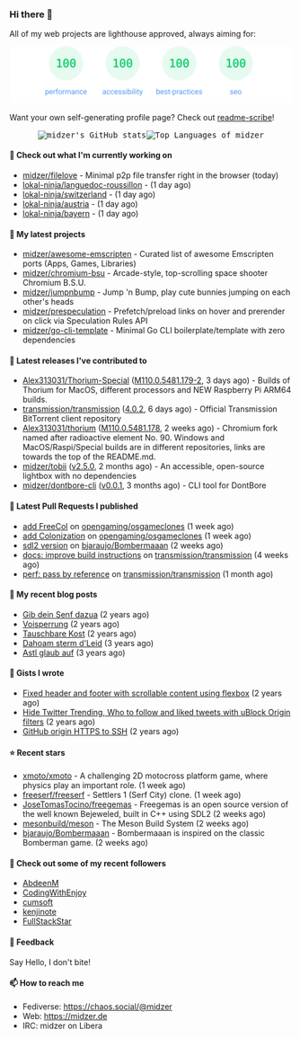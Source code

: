 ### Hi there 👋

All of my web projects are lighthouse approved, always aiming for:

<p align="center">
  <kbd><img src="https://github.com/midzer/midzer/blob/master/lighthouse.svg" alt="Lighthouse score 100s"></kbd>
</p>

Want your own self-generating profile page? Check out [readme-scribe](https://github.com/muesli/readme-scribe)!

<p align="center">
  <kbd><img src="https://github-readme-stats.vercel.app/api?username=midzer&show_icons=true&hide_title=true&hide_border=true&theme=tokyonight" alt="midzer's GitHub stats"><img height="165" src="https://github-readme-stats.vercel.app/api/top-langs/?username=midzer&layout=compact&langs_count=8&hide_border=true&theme=tokyonight" alt="Top Languages of midzer"></kbd>
</p>

#### 👷 Check out what I'm currently working on

- [midzer/filelove](https://github.com/midzer/filelove) - Minimal p2p file transfer right in the browser (today)
- [lokal-ninja/languedoc-roussillon](https://github.com/lokal-ninja/languedoc-roussillon) -  (1 day ago)
- [lokal-ninja/switzerland](https://github.com/lokal-ninja/switzerland) -  (1 day ago)
- [lokal-ninja/austria](https://github.com/lokal-ninja/austria) -  (1 day ago)
- [lokal-ninja/bayern](https://github.com/lokal-ninja/bayern) -  (1 day ago)

#### 🌱 My latest projects

- [midzer/awesome-emscripten](https://github.com/midzer/awesome-emscripten) - Curated list of awesome Emscripten ports (Apps, Games, Libraries)
- [midzer/chromium-bsu](https://github.com/midzer/chromium-bsu) - Arcade-style, top-scrolling space shooter Chromium B.S.U.
- [midzer/jumpnbump](https://github.com/midzer/jumpnbump) - Jump &#39;n Bump, play cute bunnies jumping on each other&#39;s heads
- [midzer/prespeculation](https://github.com/midzer/prespeculation) - Prefetch/preload links on hover and prerender on click via Speculation Rules API
- [midzer/go-cli-template](https://github.com/midzer/go-cli-template) - Minimal Go CLI boilerplate/template with zero dependencies

#### 🔭 Latest releases I've contributed to

- [Alex313031/Thorium-Special](https://github.com/Alex313031/Thorium-Special) ([M110.0.5481.179-2](https://github.com/Alex313031/Thorium-Special/releases/tag/M110.0.5481.179-2), 3 days ago) - Builds of Thorium for MacOS, different processors and NEW Raspberry Pi ARM64 builds.
- [transmission/transmission](https://github.com/transmission/transmission) ([4.0.2](https://github.com/transmission/transmission/releases/tag/4.0.2), 6 days ago) - Official Transmission BitTorrent client repository
- [Alex313031/thorium](https://github.com/Alex313031/thorium) ([M110.0.5481.178](https://github.com/Alex313031/thorium/releases/tag/M110.0.5481.178), 2 weeks ago) - Chromium fork named after radioactive element No. 90. Windows and MacOS/Raspi/Special builds are in different repositories, links are towards the top of the README.md.
- [midzer/tobii](https://github.com/midzer/tobii) ([v2.5.0](https://github.com/midzer/tobii/releases/tag/v2.5.0), 2 months ago) - An accessible, open-source lightbox with no dependencies
- [midzer/dontbore-cli](https://github.com/midzer/dontbore-cli) ([v0.0.1](https://github.com/midzer/dontbore-cli/releases/tag/v0.0.1), 3 months ago) - CLI tool for DontBore

#### 🔨 Latest Pull Requests I published

- [add FreeCol](https://github.com/opengaming/osgameclones/pull/2048) on [opengaming/osgameclones](https://github.com/opengaming/osgameclones) (1 week ago)
- [add Colonization](https://github.com/opengaming/osgameclones/pull/2047) on [opengaming/osgameclones](https://github.com/opengaming/osgameclones) (1 week ago)
- [sdl2 version](https://github.com/bjaraujo/Bombermaaan/pull/54) on [bjaraujo/Bombermaaan](https://github.com/bjaraujo/Bombermaaan) (2 weeks ago)
- [docs: improve build instructions](https://github.com/transmission/transmission/pull/4980) on [transmission/transmission](https://github.com/transmission/transmission) (4 weeks ago)
- [perf: pass by reference](https://github.com/transmission/transmission/pull/4876) on [transmission/transmission](https://github.com/transmission/transmission) (1 month ago)

#### 📜 My recent blog posts

- [Gib dein Senf dazua](https://ampergai.de/2021/02/001/) (2 years ago)
- [Voisperrung](https://ampergai.de/2020/08/001/) (2 years ago)
- [Tauschbare Kost](https://ampergai.de/2020/04/001/) (2 years ago)
- [Dahoam sterm d&#39;Leid](https://ampergai.de/2020/03/001/) (3 years ago)
- [Astl glaub auf](https://ampergai.de/2020/02/001/) (3 years ago)

#### 📓 Gists I wrote

- [Fixed header and footer with scrollable content using flexbox](https://gist.github.com/3893ce8c0bec6f805ec1a7bb3269775d) (2 years ago)
- [Hide Twitter Trending, Who to follow and liked tweets with uBlock Origin filters](https://gist.github.com/1afc39bdf5adbfe0020d1c2212b76b87) (2 years ago)
- [GitHub origin HTTPS to SSH](https://gist.github.com/3ceba8ad7d956e02d9e920b121d8d059) (2 years ago)

#### ⭐ Recent stars

- [xmoto/xmoto](https://github.com/xmoto/xmoto) - A challenging 2D motocross platform game, where physics play an important role. (1 week ago)
- [freeserf/freeserf](https://github.com/freeserf/freeserf) - Settlers 1 (Serf City) clone. (1 week ago)
- [JoseTomasTocino/freegemas](https://github.com/JoseTomasTocino/freegemas) - Freegemas is an open source version of the well known Bejeweled, built in C&#43;&#43; using SDL2 (2 weeks ago)
- [mesonbuild/meson](https://github.com/mesonbuild/meson) - The Meson Build System (2 weeks ago)
- [bjaraujo/Bombermaaan](https://github.com/bjaraujo/Bombermaaan) - Bombermaaan is inspired on the classic Bomberman game. (2 weeks ago)

#### 👯 Check out some of my recent followers

- [AbdeenM](https://github.com/AbdeenM)
- [CodingWithEnjoy](https://github.com/CodingWithEnjoy)
- [cumsoft](https://github.com/cumsoft)
- [kenjinote](https://github.com/kenjinote)
- [FullStackStar](https://github.com/FullStackStar)

#### 💬 Feedback

Say Hello, I don't bite!

#### 📫 How to reach me

- Fediverse: https://chaos.social/@midzer
- Web: https://midzer.de
- IRC: midzer on Libera
